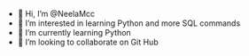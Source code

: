 - 👋 Hi, I’m @NeelaMcc
- 👀 I’m interested in learning Python and more SQL commands
- 🌱 I’m currently learning Python 
- 💞️ I’m looking to collaborate on Git Hub


<!---
NeelaMcc/NeelaMcc is a ✨ special ✨ repository because its `README.md` (this file) appears on your GitHub profile.
You can click the Preview link to take a look at your changes.
--->
